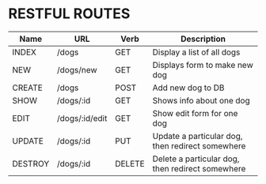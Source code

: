 # RESTFUL ROUTES

| Name    | URL            | Verb   | Description                                      |
| ------- | -------------- | ------ | ------------------------------------------------ |
| INDEX   | /dogs          | GET    | Display a list of all dogs                       |
| NEW     | /dogs/new      | GET    | Displays form to make  new dog                   |
| CREATE  | /dogs          | POST   | Add new dog to DB                                |
| SHOW    | /dogs/:id      | GET    | Shows info about one dog                         |
| EDIT    | /dogs/:id/edit | GET    | Show edit form for one dog                       |
| UPDATE  | /dogs/:id      | PUT    | Update a particular dog, then redirect somewhere |
| DESTROY | /dogs/:id      | DELETE | Delete a particular dog, then redirect somewhere |

